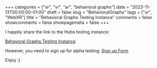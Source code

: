 +++
categories = ["xr", "vr", "ar", "behavioral graphs"]
date = "2023-11-13T00:00:00-01:00"
draft = false
slug = "BehavioralGraphs"
tags = ["xr", "WebXR"]
title = "Behavioral Graphs Testing Instance"
comments = false
showcomments = false
showpagemeta = false
+++


I happily share the link to the Hubs testing instance:

[Behavoral Graphs Testing Instance](https://testing.dev.myhubs.net/y2JZXuM/authentic-wry-adventure?newLoader&ecsDebug&vr_entry_type=2d_now&entity_state_api&&debugLocalScene)

However, you need to sign up for alpha testing:
[Sign up Form](https://forms.gle/8VFzV39V6yreMEhB6)


Enjoy :)
